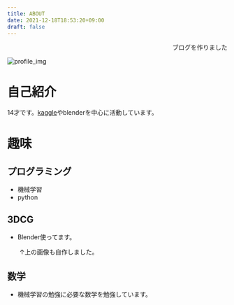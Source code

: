 ```yaml
---
title: ABOUT
date: 2021-12-18T18:53:20+09:00
draft: false
---
```

<div style="text-align: right;">ブログを作りました</div>


![profile_img](/img/github_profile.png/)
# 自己紹介
14才です。[kaggle](https://www.kaggle.com/kazkidera)やblenderを中心に活動しています。
# 趣味
## プログラミング
- 機械学習
- python
## 3DCG
- Blender使ってます。

　　↑上の画像も自作しました。
## 数学
- 機械学習の勉強に必要な数学を勉強しています。
